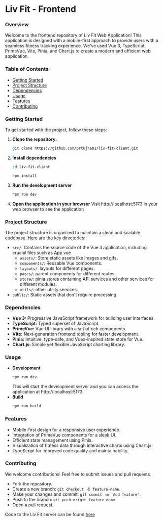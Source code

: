 # Liv Fit - Frontend

### Overview

Welcome to the frontend repository of Liv Fit Web Application! This application is designed with a mobile-first approach to provide users with a seamless fitness tracking experience. We've used Vue 3, TypeScript, PrimeVue, Vite, Pinia, and Chart.js to create a modern and efficient web application.

### Table of Contents

- [Getting Started](#getting-started)
- [Project Structure](#project-structure)
- [Dependencies](#dependencies)
- [Usage](#usage)
- [Features](#features)
- [Contributing](#contributing)

### Getting Started

To get started with the project, follow these steps:

1. **Clone the repository:**
   ```bash
   git clone https://github.com/prtkjha01/liv-fit-client.git
   ```
2. **Install dependencies**

   ```bash
   cd liv-fit-client

   npm install
   ```

3. **Run the development server**
   ```bash
   npm run dev
   ```
4. **Open the application in your browser**
   Visit http://localhost:5173 in your web browser to see the application

### Project Structure

The project structure is organized to maintain a clean and scalable codebase. Here are the key directories:

- `src/`: Contains the source code of the Vue 3 application, including crucial files such as App.vue
  - `assets/`: Store static assets like images and gifs.
  - `components/`: Reusable Vue components.
  - `layouts/`: layouts for different pages.
  - `pages/`: parent components for different routes.
  - `store/`: pinia stores containing API services and other services for different modules.
  - `utils/`: other utility services.
- `public/`: Static assets that don't require processing.

### Dependencies

- **Vue 3:** Progressive JavaScript framework for building user interfaces.
- **TypeScript:** Typed superset of JavaScript.
- **PrimeVue:** Vue UI library with a set of rich components.
- **Vite:** Next-generation frontend tooling for faster development.
- **Pinia:** Intuitive, type-safe, and Vuex-inspired state store for Vue.
- **Chart.js:** Simple yet flexible JavaScript charting library.

### Usage

- **Development**
  ```bash
  npm run dev
  ```
  This will start the development server and you can access the application at http://localhost:5173.
- **Build**
  ```bash
  npm run build
  ```

### Features

- Mobile-first design for a responsive user experience.
- Integration of PrimeVue components for a sleek UI.
- Efficient state management using Pinia.
- Visualization of fitness data through interactive charts using Chart.js.
- TypeScript for improved code quality and maintainability.

### Contributing

We welcome contributions! Feel free to submit issues and pull requests.

- Fork the repository.
- Create a new branch: `git checkout -b feature-name`.
- Make your changes and commit: `git commit -m 'Add feature'`.
- Push to the branch: `git push origin feature-name`.
- Open a pull request.

Code to the Liv Fit server can be found [here](https://github.com/prtkjha01/liv-fit-server)

